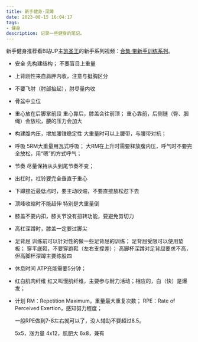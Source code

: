 ```yaml
---
title: 新手健身·深蹲
date: 2023-08-15 16:04:17
tags:
- 健身
description: 记录一些健身的笔记。
---
```

新手健身推荐看B站UP主[凯圣王](https://space.bilibili.com/2100737396)的新手系列视频：[合集·带新手训练系列](https://space.bilibili.com/2100737396/channel/collectiondetail?sid=658126)。

- 安全
  先构建结构；
  不要盲目上重量
- 上背刚性来自肩胛内收，注意与挺胸区分
- 不要飞肘（肘部抬起），肘尽量内收
- 骨盆中立位
- 重心放在后脚掌前段
  重心靠后，膝盖会往前顶；
  重心靠前，后侧链（臀、腘绳）会放松，腰的压力会加大
- 构建腹内压，增加腰锥稳定性
  大重量时可以上腰带，与腰带对抗；
- 呼吸
  5RM大重量用瓦式呼吸；
  大RM在上升时需要释放腹内压，呼气时不要完全放松，用“嗯”的方式呼气；
- 节奏
  尽量保持从头到尾节奏不变；
- 出杠时，杠铃要完全垂直于重心
- 下蹲接近最低点时，要主动收缩，不要直接放松怼下去
- 顶峰收缩时不能超伸
  特别是大重量倒
- 膝盖不要内扣，膝关节没有扭转功能，要避免剪切力
- 高杠深蹲时，膝盖一定要过脚尖
- 足背屈
  训练前可以针对性的做一些足背屈的训练；
  足背屈受限可以使用垫板；
  穿平底鞋，不要穿跑鞋（左右支撑差）；
  高脚杯深蹲对足背屈要求不高，但高脚杯深蹲主要练股四
- 休息时间
  ATP充能需要5分钟；
- 红白肌肉纤维
  红又叫慢肌纤维，主要参与耐力活动；相应的，白（快）是爆发；
- 计划
  RM：Repetition Maximum，重量最大重复次数；
  RPE：Rate of Perceived Exertion，感知努力程度；

  一般RPE做到7-8左右就可以了，没人辅助不要超过8.5。

  5x5，涨力量
  4x12，肌肥大
  6x8，兼有
